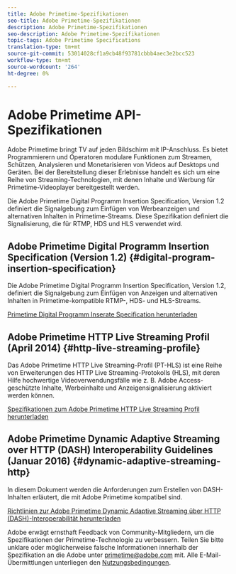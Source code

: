 ```yaml
---
title: Adobe Primetime-Spezifikationen
seo-title: Adobe Primetime-Spezifikationen
description: Adobe Primetime-Spezifikationen
seo-description: Adobe Primetime-Spezifikationen
topic-tags: Adobe Primetime Specifications
translation-type: tm+mt
source-git-commit: 53014028cf1a9cb48f93781cbbb4aec3e2bcc523
workflow-type: tm+mt
source-wordcount: '264'
ht-degree: 0%

---
```



# Adobe Primetime API-Spezifikationen

Adobe Primetime bringt TV auf jeden Bildschirm mit IP-Anschluss. Es bietet Programmierern und Operatoren modulare Funktionen zum Streamen, Schützen, Analysieren und Monetarisieren von Videos auf Desktops und Geräten. Bei der Bereitstellung dieser Erlebnisse handelt es sich um eine Reihe von Streaming-Technologien, mit denen Inhalte und Werbung für Primetime-Videoplayer bereitgestellt werden.

Die Adobe Primetime Digital Programm Insertion Specification, Version 1.2 definiert die Signalgebung zum Einfügen von Werbeanzeigen und alternativen Inhalten in Primetime-Streams. Diese Spezifikation definiert die Signalisierung, die für RTMP, HDS und HLS verwendet wird.

## Adobe Primetime Digital Programm Insertion Specification (Version 1.2) {#digital-program-insertion-specification}

Die Adobe Primetime Digital Programm Insertion Specification, Version 1.2, definiert die Signalgebung zum Einfügen von Anzeigen und alternativen Inhalten in Primetime-kompatible RTMP-, HDS- und HLS-Streams.

[Primetime Digital Programm Inserate Specification herunterladen](assets/PrimetimeDigitalProgramInsertionSignalingSpecification.pdf)

## Adobe Primetime HTTP Live Streaming Profil (April 2014) {#http-live-streaming-profile}

Das Adobe Primetime HTTP Live Streaming-Profil (PT-HLS) ist eine Reihe von Erweiterungen des HTTP Live Streaming-Protokolls (HLS), mit deren Hilfe hochwertige Videoverwendungsfälle wie z. B. Adobe Access-geschützte Inhalte, Werbeinhalte und Anzeigensignalisierung aktiviert werden können.

[Spezifikationen zum Adobe Primetime HTTP Live Streaming Profil herunterladen](assets/PrimetimeHLS_April2014.pdf)

## Adobe Primetime Dynamic Adaptive Streaming over HTTP (DASH) Interoperability Guidelines (Januar 2016) {#dynamic-adaptive-streaming-http}

In diesem Dokument werden die Anforderungen zum Erstellen von DASH-Inhalten erläutert, die mit Adobe Primetime kompatibel sind.

[Richtlinien zur Adobe Primetime Dynamic Adaptive Streaming über HTTP (DASH)-Interoperabilität herunterladen](assets/PrimetimeDASH_Jan2016.pdf)

Adobe erwägt ernsthaft Feedback von Community-Mitgliedern, um die Spezifikationen der Primetime-Technologie zu verbessern. Teilen Sie bitte unklare oder möglicherweise falsche Informationen innerhalb der Spezifikation an die Adobe unter primetime@adobe.com mit. Alle E-Mail-Übermittlungen unterliegen den [Nutzungsbedingungen](https://www.adobe.com/legal/terms.html).
